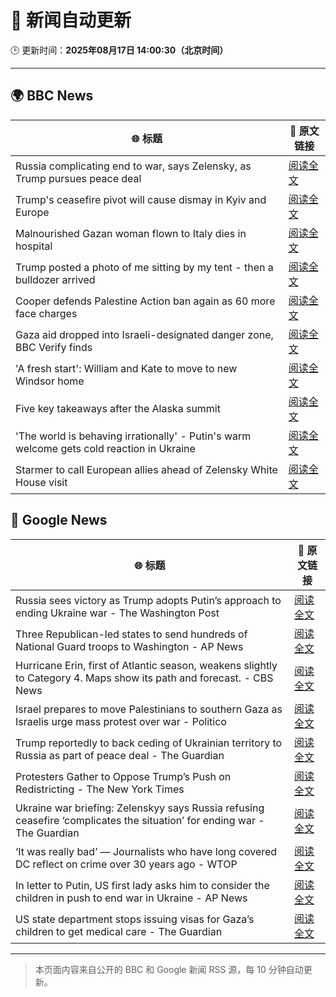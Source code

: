 # 🧠 新闻自动更新

🕒 更新时间：**2025年08月17日 14:00:30（北京时间）**

---

## 🌍 BBC News

| 🌐 标题 | 🔗 原文链接 |
|--------|-------------|
| Russia complicating end to war, says Zelensky, as Trump pursues peace deal | [阅读全文](https://www.bbc.com/news/articles/c04rv2p3936o?at_medium=RSS&at_campaign=rss) |
| Trump's ceasefire pivot will cause dismay in Kyiv and Europe | [阅读全文](https://www.bbc.com/news/articles/clyvd2jpy1no?at_medium=RSS&at_campaign=rss) |
| Malnourished Gazan woman flown to Italy dies in hospital | [阅读全文](https://www.bbc.com/news/articles/ce87n455dvxo?at_medium=RSS&at_campaign=rss) |
| Trump posted a photo of me sitting by my tent - then a bulldozer arrived | [阅读全文](https://www.bbc.com/news/articles/cx2x39d2jxvo?at_medium=RSS&at_campaign=rss) |
| Cooper defends Palestine Action ban again as 60 more face charges | [阅读全文](https://www.bbc.com/news/articles/c4gj93j2r2go?at_medium=RSS&at_campaign=rss) |
| Gaza aid dropped into Israeli-designated danger zone, BBC Verify finds | [阅读全文](https://www.bbc.com/news/videos/cn851l607djo?at_medium=RSS&at_campaign=rss) |
| 'A fresh start': William and Kate to move to new Windsor home | [阅读全文](https://www.bbc.com/news/articles/cpwyk1v0p8yo?at_medium=RSS&at_campaign=rss) |
| Five key takeaways after the Alaska summit | [阅读全文](https://www.bbc.com/news/articles/c4gj9er0x0zo?at_medium=RSS&at_campaign=rss) |
| 'The world is behaving irrationally' - Putin's warm welcome gets cold reaction in Ukraine | [阅读全文](https://www.bbc.com/news/articles/ckg4mj4011lo?at_medium=RSS&at_campaign=rss) |
| Starmer to call European allies ahead of Zelensky White House visit | [阅读全文](https://www.bbc.com/news/articles/c78mve9209ro?at_medium=RSS&at_campaign=rss) |

## 📰 Google News

| 🌐 标题 | 🔗 原文链接 |
|--------|-------------|
| Russia sees victory as Trump adopts Putin’s approach to ending Ukraine war - The Washington Post | [阅读全文](https://news.google.com/rss/articles/CBMijwFBVV95cUxOMUM5Z1ZFSUdBUjVycWl5RjdMRmVaZU83eFkxUGN4MVhxMHo4UjdaVmpaYWFaRDREYVoxTmhkeFZNTFRtb0ZDNUVodmdUQzlzZDRMYVlWZmVpYVhsOFhTeXhfQml3QTMxUG85V0pXcU1aSG5lT0tGTGFEdmlRbFhTdEpUbkNoSG1FNUVrNFdPSQ?oc=5) |
| Three Republican-led states to send hundreds of National Guard troops to Washington - AP News | [阅读全文](https://news.google.com/rss/articles/CBMisAFBVV95cUxOaDJIOWNGVjVPT1JJRlI2YXY2Wlo2ZXdERThSNnFkWjdvSkFfRG5zcnA1SHBDWFNhck52dzd4NXZVWGtSR0hnUS1KM0wySUE1Wm9waUxia0VDQTRPNUpZaUc3ZFZmdk9tREhZY0hQc3FJeHBZRUYyVEJla3ViNV9HN0dYM2d3TVVBeFlZWC04Ti1RaUoyVWplNmdvSGFIallCblBBdVdTSHJxckNiNGpNRQ?oc=5) |
| Hurricane Erin, first of Atlantic season, weakens slightly to Category 4. Maps show its path and forecast. - CBS News | [阅读全文](https://news.google.com/rss/articles/CBMiZkFVX3lxTE5yN3RTRHRvZlNFVGNvOTBOcjBqU2c2THdBbkpwdzFuUDJiMmZwT3M2U2ZuMzN6LU13cHJhMDFPYjJCMnItZ1RjdFZLUFhha2xBcjF2WEhSRzlJU0UwY3ZRTktMZ2xyd9IBa0FVX3lxTFBVb2xDOVZURkZKQkE4d2llblF6QXFSaGFBaDQtb1VfWDBrSURoRzFyS0hMMzVoT2pTdDZwVXQ3b05Tc0xnNWpSUDZCdG1yMDRuNE5jTWhGMW1ieGpqbmVkRWdOVm40cGxRLXp3?oc=5) |
| Israel prepares to move Palestinians to southern Gaza as Israelis urge mass protest over war - Politico | [阅读全文](https://news.google.com/rss/articles/CBMie0FVX3lxTE4zZjhyNXVJdEI3cFpPZTJEZmo2WlJnSV9fU3piM00zTlFlanAyMVZESEY0R3hPS3dwU1FLUHkya2JUeDB2ZF9fcmJhUkhzcHNIV1FJbjhzaG14b0FWV2J1WFc5ZXZ6THRWaXBiODNrcUZURndwc3JpblMySQ?oc=5) |
| Trump reportedly to back ceding of Ukrainian territory to Russia as part of peace deal - The Guardian | [阅读全文](https://news.google.com/rss/articles/CBMikAFBVV95cUxQOGlWQzE3OW00akg5SGVPYWZMYUJrQkd6SkhQSncyYV9MakZmM3QzN3YybkVLQmFuNnRFOUVUampDay1KVkZ5N3NxRDF6ZkQtcUNNbndyejRqbUZWLXJma1FERXEtUTRRVzRpWDNwOE9QajBnaHNvOU1ON3FGLVVaZS1xZ0dpb0U4OVZLbGhGMno?oc=5) |
| Protesters Gather to Oppose Trump’s Push on Redistricting - The New York Times | [阅读全文](https://news.google.com/rss/articles/CBMilAFBVV95cUxPc3pFOXNNbW1FM2wtM0FfdTBZX3ByZDFVbWFzcWpJOEl2XzZmemZnd0dsc3lvelN2MUdUS05YVW5aSWtuSkVDMUY5Yko3ODltUDFKSDRDdEpQSm9YZC1Tb0NabF9zQi1LMUdya2RKNXFGaEdxVVZfcHpKa25oOEdmQ1FZTG1ENmJUemFRM1ZNclItblk5?oc=5) |
| Ukraine war briefing: Zelenskyy says Russia refusing ceasefire ‘complicates the situation’ for ending war - The Guardian | [阅读全文](https://news.google.com/rss/articles/CBMi4gFBVV95cUxOdkNYRDRtY2lPNnhzNDNucWI0X1ZIREZuYW9UeUN6VmI1MlVrU1RqUWFYelJZcGZwa1NNOUxhSTF4eG85X3Zqb2d1Vmw2TXBVdUd4MjRoMUJBQUZNSTRUUWNlY2VmdWxjY3U5OU8xUExwZVVyZ0h2OVpFYmNnOEZlQy01eVVZSThESVZFR1JVMzBEdl9jMjlJSmtNUHY5TU5iel95QmRTdi04QWZod0E5ODNkWEhLWUpGS1BtWlU1dFBqUThPc2ZJNV94VjVfVVVjY0dLY2dSa2hBVlhxWWFIUmp3?oc=5) |
| ‘It was really bad’ — Journalists who have long covered DC reflect on crime over 30 years ago - WTOP | [阅读全文](https://news.google.com/rss/articles/CBMiugFBVV95cUxNVWo2ZmhFY3NERVcxbm44cEpSNUhNal9fX0JjLTlEQjJ6WDN6QWhtNzBIRUpnVmp0R1VCbEsyVUR3WDBJV1B3dTNic2VBOHpGdVFqUXNlN1RhU2hEYjVtTmpKUmh0UGdHWTBsaTB3QjlMZERoTzhZN2g5UzBtYzY2T0hEaHl4S0RLQ0k0NUZNTEJZWXJ4M3NPZmtXM3FmemVxQTlvdUZVajZydjd0MTI4U0RBWlVITTUwN2c?oc=5) |
| In letter to Putin, US first lady asks him to consider the children in push to end war in Ukraine - AP News | [阅读全文](https://news.google.com/rss/articles/CBMikAFBVV95cUxOakF5RTdiMnVjTGhTeFJtVVY4TndLSWdJdmhsX2l2RUVRN05OdXhMZ19HT2pjNTZLNzVUcXdXcjY0MElubnk5d2xDbzlLNWg1dnNnS21YelBMVnJwUzY2R01TblhVLWxpckxpdnBGZm5rU000YUpKTnlPZ3p6aEZCUER5cGktWjlYWFlibnBTSEI?oc=5) |
| US state department stops issuing visas for Gaza’s children to get medical care - The Guardian | [阅读全文](https://news.google.com/rss/articles/CBMimAFBVV95cUxPbGNOaEJrMFhGaGFpRFdjaXkta0cwYTZCejN5Ul8tVUVqZDgzQ2lMTDR5SkkwMWI2cm5XVHFiNjRObElvdUVLRHljbTB5RTFEY3JHVElISzB2M0hvWlBOT1JVcFJTVkR0NTJsQU05QXZhdlJpNmFPalZDQ3RiR2wtUHIwOUFYbEJFZmtCcEFqRklSNEV3Q195aA?oc=5) |

---
> 本页面内容来自公开的 BBC 和 Google 新闻 RSS 源，每 10 分钟自动更新。